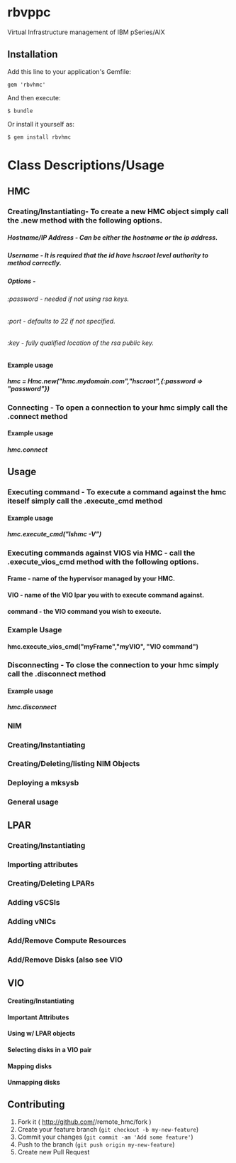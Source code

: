 ﻿# rbvppc

Virtual Infrastructure management of IBM pSeries/AIX

## Installation

Add this line to your application's Gemfile:

    gem 'rbvhmc'

And then execute:

    $ bundle

Or install it yourself as:

    $ gem install rbvhmc

# Class Descriptions/Usage
## <bold>HMC</bold>
### Creating/Instantiating- To create a new HMC object simply call the .new method with the following options.
##### Hostname/IP Address - Can be either the hostname or the ip address.
##### Username - It is required that the id have hscroot level authority to method correctly.
##### Options -
###### :password - needed if not using rsa keys.
###### :port - defaults to 22 if not specified.
###### :key - fully qualified location of the rsa public key.
#### <bold>Example usage</bold>
##### hmc = Hmc.new("hmc.mydomain.com","hscroot",{:password => "password"})
### Connecting - To open a connection to your hmc simply call the .connect method 
#### Example usage
##### hmc.connect
## Usage
### Executing command - To execute a command against the hmc iteself simply call the .execute_cmd method
#### Example usage
##### hmc.execute_cmd("lshmc -V")
### Executing commands against VIOS via HMC - call the .execute_vios_cmd method with the following options.
#### Frame - name of the hypervisor managed by your HMC. 
#### VIO - name of the VIO lpar you with to execute command against.
#### command - the VIO command you wish to execute.
### Example Usage
#### hmc.execute_vios_cmd("myFrame","myVIO", "VIO command")
### Disconnecting - To close the connection to your hmc simply call the .disconnect method
#### Example usage
##### hmc.disconnect
### NIM
### Creating/Instantiating
### Creating/Deleting/listing NIM Objects
### Deploying a mksysb
### General usage
## LPAR
### Creating/Instantiating
### Importing attributes
### Creating/Deleting LPARs
### Adding vSCSIs
### Adding vNICs
### Add/Remove Compute Resources
### Add/Remove Disks (also see VIO
## VIO
#### Creating/Instantiating
#### Important Attributes
#### Using w/ LPAR objects
#### Selecting disks in a VIO pair
#### Mapping disks
#### Unmapping disks



## Contributing

1. Fork it ( http://github.com/<my-github-username>/remote_hmc/fork )
2. Create your feature branch (`git checkout -b my-new-feature`)
3. Commit your changes (`git commit -am 'Add some feature'`)
4. Push to the branch (`git push origin my-new-feature`)
5. Create new Pull Request

